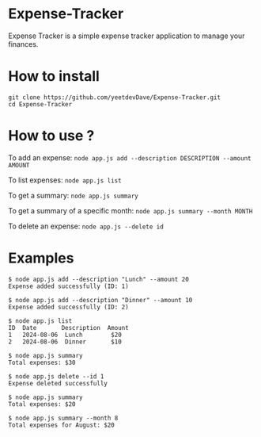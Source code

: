 # Expense-Tracker

Expense Tracker is a simple expense tracker application to manage your finances.

# How to install

```
git clone https://github.com/yeetdevDave/Expense-Tracker.git
cd Expense-Tracker
```

# How to use ?

To add an expense: `node app.js add --description DESCRIPTION --amount AMOUNT`

To list expenses: `node app.js list`

To get a summary: `node app.js summary`

To get a summary of a specific month: `node app.js summary --month MONTH`

To delete an expense: `node app.js --delete id`

# Examples

```
$ node app.js add --description "Lunch" --amount 20
Expense added successfully (ID: 1)

$ node app.js add --description "Dinner" --amount 10
Expense added successfully (ID: 2)

$ node app.js list
ID  Date       Description  Amount
1   2024-08-06  Lunch        $20
2   2024-08-06  Dinner       $10

$ node app.js summary
Total expenses: $30

$ node app.js delete --id 1
Expense deleted successfully

$ node app.js summary
Total expenses: $20

$ node app.js summary --month 8
Total expenses for August: $20
```
